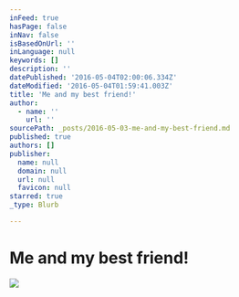 ```yaml
---
inFeed: true
hasPage: false
inNav: false
isBasedOnUrl: ''
inLanguage: null
keywords: []
description: ''
datePublished: '2016-05-04T02:00:06.334Z'
dateModified: '2016-05-04T01:59:41.003Z'
title: 'Me and my best friend!'
author:
  - name: ''
    url: ''
sourcePath: _posts/2016-05-03-me-and-my-best-friend.md
published: true
authors: []
publisher:
  name: null
  domain: null
  url: null
  favicon: null
starred: true
_type: Blurb

---
```

# Me and my best friend!
![](https://s3-us-west-2.amazonaws.com/the-grid-img/p/e57bbd5ee89b6eb265c67e31fcf4b0c6227b90f3.jpg)
